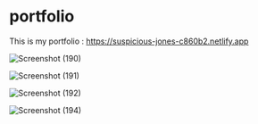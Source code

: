 # portfolio
This is my portfolio :  https://suspicious-jones-c860b2.netlify.app



![Screenshot (190)](https://user-images.githubusercontent.com/55644809/132826418-1bf40a48-e9ea-4ffc-b1f0-913488ba0a01.png)

![Screenshot (191)](https://user-images.githubusercontent.com/55644809/132826478-bde71ff3-a822-4367-b936-60cab518f253.png)

![Screenshot (192)](https://user-images.githubusercontent.com/55644809/132826544-c051c690-0fa8-4285-9b8e-3f88d308c81f.png)

![Screenshot (194)](https://user-images.githubusercontent.com/55644809/132826225-908d8620-1523-4daf-8c2f-79b376f6a0e4.png)

